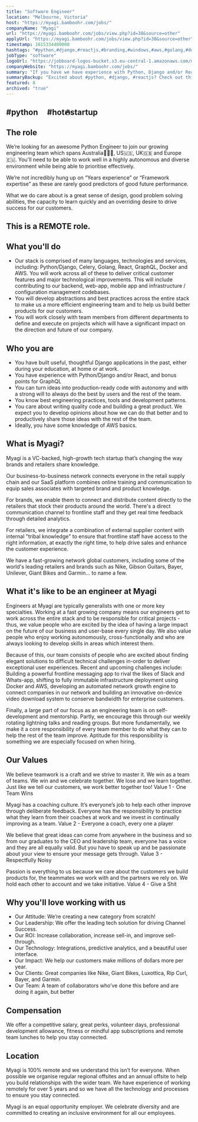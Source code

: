 ```yaml
---
title: "Software Engineer"
location: "Melbourne, Victoria"
host: "https://myagi.bamboohr.com/jobs/"
companyName: "Myagi"
url: "https://myagi.bamboohr.com/jobs/view.php?id=38&source=other"
applyUrl: "https://myagi.bamboohr.com/jobs/view.php?id=38&source=other"
timestamp: 1615334400000
hashtags: "#python,#django,#reactjs,#branding,#windows,#aws,#golang,#docker,#content,#sales"
jobType: "software"
logoUrl: "https://jobboard-logos-bucket.s3.eu-central-1.amazonaws.com/myagi"
companyWebsite: "https://myagi.bamboohr.com/jobs/"
summary: "If you have we have experience with Python, Django and/or React, Myagi is looking for someone with your skillset."
summaryBackup: "Excited about #python, #django, #reactjs? Check out this job post!"
featured: 8
archived: "true"
---
```


## #python     #hot🔥startup

## The role

We’re looking for an awesome Python Engineer to join our growing engineering team which spans Australia🦘🇦🇺, US🇺🇸, UK🇬🇧 and Europe🇪🇺. You'll need to be able to work well in a highly autonomous and diverse environment while being able to prioritise effectively.

We’re not incredibly hung up on “Years experience” or “Framework expertise” as these are rarely good predictors of good future performance.

What we do care about is a great sense of design, good problem solving abilities, the capacity to learn quickly and an overriding desire to drive success for our customers.

## This is a REMOTE role.

## What you'll do

*   Our stack is comprised of many languages, technologies and services, including: Python/Django, Celery, Golang, React, GraphQL, Docker and AWS. You will work across all of these to deliver critical customer features and major technological improvements. This will include contributing to our backend, web-app, mobile app and infrastructure / configuration management codebases.
*   You will develop abstractions and best practices across the entire stack to make us a more efficient engineering team and to help us build better products for our customers.
*   You will work closely with team members from different departments to define and execute on projects which will have a significant impact on the direction and future of our company.

## Who you are

*   You have built useful, thoughtful Django applications in the past, either during your education, at home or at work.
*   You have experience with Python/Django and/or React, and bonus points for GraphQL
*   You can turn ideas into production-ready code with autonomy and with a strong will to always do the best by users and the rest of the team.
*   You know best engineering practices, tools and development patterns.
*   You care about writing quality code and building a great product. We expect you to develop opinions about how we can do that better and to productively share those ideas with the rest of the team.
*   Ideally, you have some knowledge of AWS basics.

## What is Myagi?

Myagi is a VC-backed, high-growth tech startup that’s changing the way brands and retailers share knowledge.

Our business-to-business network connects everyone in the retail supply chain and our SaaS platform combines online training and communication to equip sales associates with targeted brand and product knowledge.

For brands, we enable them to connect and distribute content directly to the retailers that stock their products around the world. There's a direct communication channel to frontline staff and they get real time feedback through detailed analytics.

For retailers, we integrate a combination of external supplier content with internal "tribal knowledge" to ensure that frontline staff have access to the right information, at exactly the right time, to help drive sales and enhance the customer experience.

We have a fast-growing network global customers, including some of the world's leading retailers and brands such as Nike, Gibson Guitars, Bayer, Unilever, Giant Bikes and Garmin... to name a few.

## What it's like to be an engineer at Myagi

Engineers at Myagi are typically generalists with one or more key specialties. Working at a fast growing company means our engineers get to work across the entire stack and to be responsible for critical projects - thus, we value people who are excited by the idea of having a large impact on the future of our business and user-base every single day. We also value people who enjoy working autonomously, cross-functionally and who are always looking to develop skills in areas which interest them.

Because of this, our team consists of people who are excited about finding elegant solutions to difficult technical challenges in-order to deliver exceptional user experiences. Recent and upcoming challenges include: Building a powerful frontline messaging app to rival the likes of Slack and Whats-app, shifting to fully immutable infrastructure deployment using Docker and AWS, developing an automated network growth engine to connect companies in our network and building an innovative on-device video download system to conserve bandwidth for enterprise customers.

Finally, a large part of our focus as an engineering team is on self-development and mentorship. Partly, we encourage this through our weekly rotating lightning talks and reading groups. But more fundamentally, we make it a core responsibility of every team member to do what they can to help the rest of the team improve. Aptitude for this responsibility is something we are especially focused on when hiring.

## Our Values

We believe teamwork is a craft and we strive to master it. We win as a team of teams. We win and we celebrate together. We lose and we learn together. Just like we tell our customers, we work better together too! Value 1 - One Team Wins

Myagi has a coaching culture. It’s everyone’s job to help each other improve through deliberate feedback. Everyone has the responsibility to practice what they learn from their coaches at work and we invest in continually improving as a team. Value 2 - Everyone a coach, every one a player

We believe that great ideas can come from anywhere in the business and so from our graduates to the CEO and leadership team, everyone has a voice and they are all equally valid. But you have to speak up and be passionate about your view to ensure your message gets through. Value 3 - Respectfully Noisy

Passion is everything to us because we care about the customers we build products for, the teammates we work with and the partners we rely on. We hold each other to account and we take initiative. Value 4 - Give a Shit

## Why you'll love working with us

*   Our Attitude: We’re creating a new category from scratch!
*   Our Leadership: We offer the leading tech solution for driving Channel Success.
*   Our ROI: Increase collaboration, increase sell-in, and improve sell-through.
*   Our Technology: Integrations, predictive analytics, and a beautiful user interface.
*   Our Impact: We help our customers make millions of dollars more per year.
*   Our Clients: Great companies like Nike, Giant Bikes, Luxottica, Rip Curl, Bayer, and Garmin.
*   Our Team: A team of collaborators who’ve done this before and are doing it again, but better

## Compensation

We offer a competitive salary, great perks, volunteer days, professional development allowance, fitness or mindful app subscriptions and remote team lunches to help you stay connected. 

## Location

Myagi is 100% remote and we understand this isn’t for everyone. When possible we organise regular regional offsites and an annual offsite to help you build relationships with the wider team. We have experience of working remotely for over 5 years and so we have all the technology and processes to ensure you stay connected.

Myagi is an equal opportunity employer. We celebrate diversity and are committed to creating an inclusive environment for all our employees.
